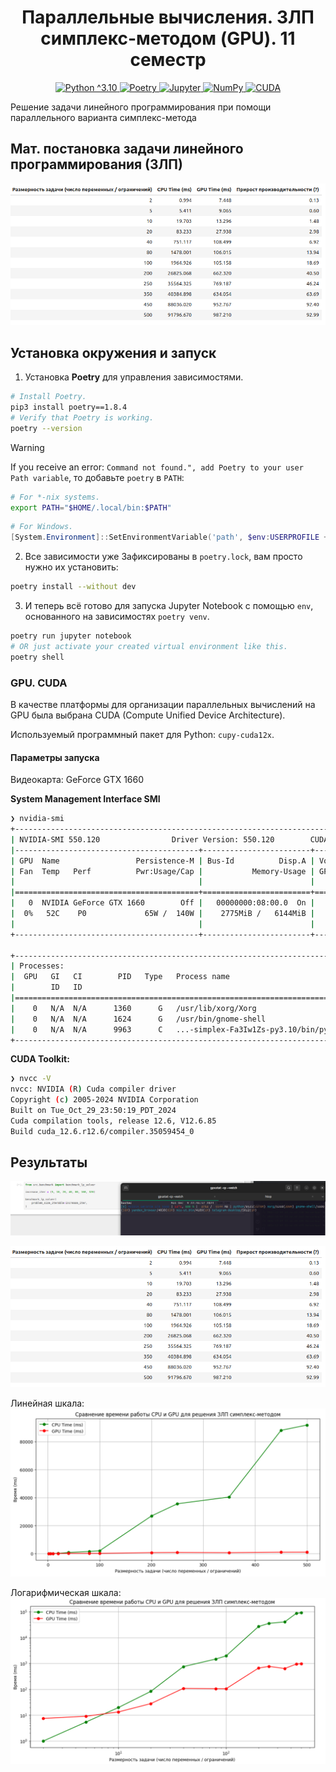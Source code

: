 <h1 align="center"> Параллельные вычисления. ЗЛП симплекс-методом (GPU). 11 семестр  </h1>


<p align="center">
  <a href="https://camo.githubusercontent.com/0d0779a129f1dcf6c31613b701fe0646fd4e4d2ed2a7cbd61b27fd5514baa938/68747470733a2f2f696d672e736869656c64732e696f2f62616467652f707974686f6e2d3336373041303f7374796c653d666f722d7468652d6261646765266c6f676f3d707974686f6e266c6f676f436f6c6f723d666664643534">
      <img alt="Python ^3.10" src="https://camo.githubusercontent.com/0d0779a129f1dcf6c31613b701fe0646fd4e4d2ed2a7cbd61b27fd5514baa938/68747470733a2f2f696d672e736869656c64732e696f2f62616467652f707974686f6e2d3336373041303f7374796c653d666f722d7468652d6261646765266c6f676f3d707974686f6e266c6f676f436f6c6f723d666664643534">
  </a>
  <a href="https://camo.githubusercontent.com/6e8c75192accaac7b0084d407bdffad21e3b0368b32de2ab850d8da29fdfb881/68747470733a2f2f696d672e736869656c64732e696f2f62616467652f506f657472792d2532333342383246362e7376673f7374796c653d666f722d7468652d6261646765266c6f676f3d706f65747279266c6f676f436f6c6f723d304233443844">
      <img alt="Poetry" src="https://camo.githubusercontent.com/6e8c75192accaac7b0084d407bdffad21e3b0368b32de2ab850d8da29fdfb881/68747470733a2f2f696d672e736869656c64732e696f2f62616467652f506f657472792d2532333342383246362e7376673f7374796c653d666f722d7468652d6261646765266c6f676f3d706f65747279266c6f676f436f6c6f723d304233443844">
  </a>
  <a href="https://camo.githubusercontent.com/0e0f1fb94d3602f6c88fc264493c7c72452fbe16df2f6ba0052ebf2fac6d0663/68747470733a2f2f696d672e736869656c64732e696f2f62616467652f6a7570797465722d2532334641304630302e7376673f7374796c653d666f722d7468652d6261646765266c6f676f3d6a757079746572266c6f676f436f6c6f723d7768697465">
      <img alt="Jupyter" src="https://camo.githubusercontent.com/0e0f1fb94d3602f6c88fc264493c7c72452fbe16df2f6ba0052ebf2fac6d0663/68747470733a2f2f696d672e736869656c64732e696f2f62616467652f6a7570797465722d2532334641304630302e7376673f7374796c653d666f722d7468652d6261646765266c6f676f3d6a757079746572266c6f676f436f6c6f723d7768697465">
  </a>
  <a href="https://camo.githubusercontent.com/201e0e586a865b19eef2e2d271662d9b4304757ff6710b7e4ccebf7b99fe7873/68747470733a2f2f696d672e736869656c64732e696f2f62616467652f6e756d70792d2532333031333234332e7376673f7374796c653d666f722d7468652d6261646765266c6f676f3d6e756d7079266c6f676f436f6c6f723d7768697465">
      <img alt="NumPy" src="https://camo.githubusercontent.com/201e0e586a865b19eef2e2d271662d9b4304757ff6710b7e4ccebf7b99fe7873/68747470733a2f2f696d672e736869656c64732e696f2f62616467652f6e756d70792d2532333031333234332e7376673f7374796c653d666f722d7468652d6261646765266c6f676f3d6e756d7079266c6f676f436f6c6f723d7768697465">
  </a>
  <a href="https://camo.githubusercontent.com/4efd7f1d3b197076346d6ecd1624efc192bd72de6f99ed1f7338c450907bb53f/68747470733a2f2f696d672e736869656c64732e696f2f62616467652f637564612d3030303030302e7376673f7374796c653d666f722d7468652d6261646765266c6f676f3d6e5649444941266c6f676f436f6c6f723d677265656e">
      <img alt="CUDA" src="https://camo.githubusercontent.com/4efd7f1d3b197076346d6ecd1624efc192bd72de6f99ed1f7338c450907bb53f/68747470733a2f2f696d672e736869656c64732e696f2f62616467652f637564612d3030303030302e7376673f7374796c653d666f722d7468652d6261646765266c6f676f3d6e5649444941266c6f676f436f6c6f723d677265656e">
  </a>

Решение задачи линейного программирования при помощи параллельного варианта симплекс-метода
</p>

## Мат. постановка задачи линейного программирования (ЗЛП)

![img.png](assets/images/time_compare.png)

## Установка окружения и запуск

1. Установка **Poetry** для управления зависимостями.

```bash
# Install Poetry.
pip3 install poetry==1.8.4
# Verify that Poetry is working.
poetry --version
```

> [!WARNING]
> If you receive an error: `Command not found.", add Poetry to your user Path variable`, то добавьте `poetry` в `PATH`:

```bash
# For *-nix systems.
export PATH="$HOME/.local/bin:$PATH"
```

```powershell
# For Windows.
[System.Environment]::SetEnvironmentVariable('path', $env:USERPROFILE + "\AppData\Roaming\Python\Scripts;" + [System.Environment]::GetEnvironmentVariable('path', "User"),"User")
```

2. Все зависимости уже Зафиксированы в `poetry.lock`, вам просто нужно их установить:

```bash
poetry install --without dev
```

3. И теперь всё готово для запуска Jupyter Notebook с помощью `env`, основанного на зависимостях `poetry venv`.

```bash
poetry run jupyter notebook
# OR just activate your created virtual environment like this.
poetry shell
```

### GPU. CUDA

В качестве платформы для организации параллельных вычислений на GPU была выбрана CUDA (Compute Unified Device
Architecture).

Используемый программный пакет для Python: `cupy-cuda12x`.

#### Параметры запуска

Видеокарта: GeForce GTX 1660

**System Management Interface SMI**

```bash
❯ nvidia-smi 
+-----------------------------------------------------------------------------------------+
| NVIDIA-SMI 550.120                Driver Version: 550.120        CUDA Version: 12.4     |
|-----------------------------------------+------------------------+----------------------+
| GPU  Name                 Persistence-M | Bus-Id          Disp.A | Volatile Uncorr. ECC |
| Fan  Temp   Perf          Pwr:Usage/Cap |           Memory-Usage | GPU-Util  Compute M. |
|                                         |                        |               MIG M. |
|=========================================+========================+======================|
|   0  NVIDIA GeForce GTX 1660        Off |   00000000:08:00.0  On |                  N/A |
|  0%   52C    P0             65W /  140W |    2775MiB /   6144MiB |    100%      Default |
|                                         |                        |                  N/A |
+-----------------------------------------+------------------------+----------------------+
                                                                                         
+-----------------------------------------------------------------------------------------+
| Processes:                                                                              |
|  GPU   GI   CI        PID   Type   Process name                              GPU Memory |
|        ID   ID                                                               Usage      |
|=========================================================================================|
|    0   N/A  N/A      1360      G   /usr/lib/xorg/Xorg                            176MiB |
|    0   N/A  N/A      1624      G   /usr/bin/gnome-shell                           40MiB |
|    0   N/A  N/A      9963      C   ...-simplex-Fa3Iw1Zs-py3.10/bin/python       2370MiB |
+-----------------------------------------------------------------------------------------+
```

**CUDA Toolkit:**

```bash
❯ nvcc -V
nvcc: NVIDIA (R) Cuda compiler driver
Copyright (c) 2005-2024 NVIDIA Corporation
Built on Tue_Oct_29_23:50:19_PDT_2024
Cuda compilation tools, release 12.6, V12.6.85
Build cuda_12.6.r12.6/compiler.35059454_0
```

## Результаты

![img.png](assets/images/gpu_usage.png)

![img.png](assets/images/time_compare.png)

Линейная шкала:
![img.png](assets/images/results_linear_graph.png)

Логарифмическая шкала:
![img_1.png](assets/images/results_log_graph.png)